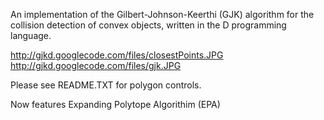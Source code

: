 An implementation of the Gilbert-Johnson-Keerthi (GJK) algorithm for the collision detection of convex objects, written in the D programming language.

http://gjkd.googlecode.com/files/closestPoints.JPG
http://gjkd.googlecode.com/files/gjk.JPG

Please see README.TXT for polygon controls.

Now features Expanding Polytope Algorithim (EPA)




